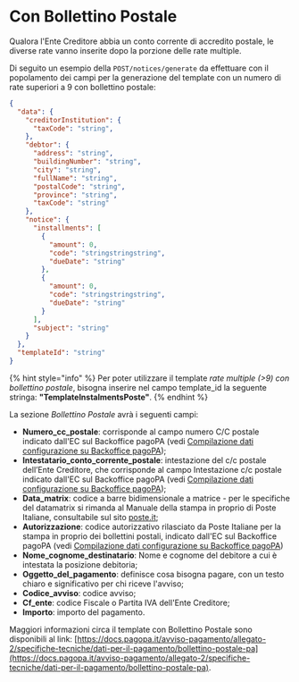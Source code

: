 # Con Bollettino Postale

Qualora l'Ente Creditore abbia un conto corrente di accredito postale, le diverse rate vanno inserite dopo la porzione delle rate multiple.

Di seguito un esempio della `POST/notices/generate` da effettuare con il popolamento dei campi per la generazione del template con un numero di rate superiori a 9 con bollettino postale:

```json
{
  "data": {
    "creditorInstitution": {
      "taxCode": "string",
    },
    "debtor": {
      "address": "string",
      "buildingNumber": "string",
      "city": "string",
      "fullName": "string",
      "postalCode": "string",
      "province": "string",
      "taxCode": "string"
    },
    "notice": {
      "installments": [
        {
          "amount": 0,
          "code": "stringstringstring",
          "dueDate": "string"
        },
        {
          "amount": 0,
          "code": "stringstringstring",
          "dueDate": "string"
        }
      ],
      "subject": "string"
    }
  },
  "templateId": "string"
}
```



{% hint style="info" %}
Per poter utilizzare il template _rate multiple (>9) con bollettino postale_, bisogna inserire nel campo template\_id la seguente stringa: **"TemplateInstalmentsPoste"**.
{% endhint %}

La sezione _Bollettino Postale_ avrà i seguenti campi:

* **Numero\_cc\_postale**: corrisponde al campo numero C/C postale indicato dall'EC sul Backoffice pagoPA (vedi [Compilazione dati configurazione su Backoffice pagoPA](../../compilazione-dati-configurazione-su-backoffice-pagopa.md));
* **Intestatario\_conto\_corrente\_postale**: intestazione del c/c postale dell’Ente Creditore, che corrisponde al campo Intestazione c/c postale indicato dall'EC sul Backoffice pagoPA (vedi [Compilazione dati configurazione su Backoffice pagoPA](../../compilazione-dati-configurazione-su-backoffice-pagopa.md));
* **Data\_matrix**: codice a barre bidimensionale a matrice - per le specifiche del datamatrix si rimanda al Manuale della stampa in proprio di Poste Italiane, consultabile sul sito [poste.it](https://docs.pagopa.it/avviso-pagamento/allegato-2/specifiche-tecniche/dati-per-il-pagamento/www.poste.it);
* **Autorizzazione**: codice autorizzativo rilasciato da Poste Italiane per la stampa in proprio dei bollettini postali, indicato dall'EC sul Backoffice pagoPA (vedi [Compilazione dati configurazione su Backoffice pagoPA](../../compilazione-dati-configurazione-su-backoffice-pagopa.md))
* **Nome\_cognome\_destinatario**: Nome e cognome del debitore a cui è intestata la posizione debitoria;
* **Oggetto\_del\_pagamento**: definisce cosa bisogna pagare, con un testo chiaro e significativo per chi riceve l'avviso;
* **Codice\_avviso**: codice avviso;
* **Cf\_ente**: codice Fiscale o Partita IVA dell'Ente Creditore;
* **Importo**: importo del pagamento.

Maggiori informazioni circa il template con Bollettino Postale sono disponibili al link: [https://docs.pagopa.it/avviso-pagamento/allegato-2/specifiche-tecniche/dati-per-il-pagamento/bollettino-postale-pa](https://docs.pagopa.it/avviso-pagamento/allegato-2/specifiche-tecniche/dati-per-il-pagamento/bollettino-postale-pa).
